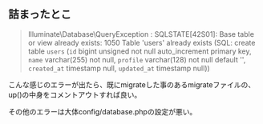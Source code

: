 ## 詰まったとこ
>  Illuminate\Database\QueryException  : SQLSTATE[42S01]: Base table or view already exists: 1050 Table 'users' already exists (SQL: create table `users` (`id` bigint unsigned not null auto_increment primary key, `name` varchar(255) not null, `profile` varchar(128) not null default '', `created_at` timestamp null, `updated_at` timestamp null))

こんな感じのエラーが出たら、既にmigrateした事のあるmigrateファイルの、up()の中身をコメントアウトすれば良い。  

その他のエラーは大体config/database.phpの設定が悪い。  
